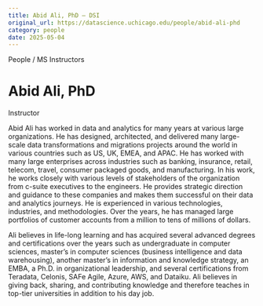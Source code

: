 ```yaml
---
title: Abid Ali, PhD – DSI
original_url: https://datascience.uchicago.edu/people/abid-ali-phd
category: people
date: 2025-05-04
---
```


People / MS Instructors

# Abid Ali, PhD

Instructor

Abid Ali has worked in data and analytics for many years at various large organizations. He has designed, architected, and delivered many large-scale data transformations and migrations projects around the world in various countries such as US, UK, EMEA, and APAC. He has worked with many large enterprises across industries such as banking, insurance, retail, telecom, travel, consumer packaged goods, and manufacturing. In his work, he works closely with various levels of stakeholders of the organization from c-suite executives to the engineers. He provides strategic direction and guidance to these companies and makes them successful on their data and analytics journeys. He is experienced in various technologies, industries, and methodologies. Over the years, he has managed large portfolios of customer accounts from a million to tens of millions of dollars.

Ali believes in life-long learning and has acquired several advanced degrees and certifications over the years such as undergraduate in computer sciences, master’s in computer sciences (business intelligence and data warehousing), another master’s in information and knowledge strategy, an EMBA, a Ph.D. in organizational leadership, and several certifications from Teradata, Celonis, SAFe Agile, Azure, AWS, and Dataiku. Ali believes in giving back, sharing, and contributing knowledge and therefore teaches in top-tier universities in addition to his day job.